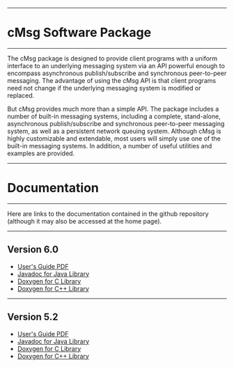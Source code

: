 ----------------------------

# **cMsg Software Package**

----------------------------

The cMsg package is designed to provide client programs with a uniform interface to an underlying
messaging system via an API powerful enough to encompass asynchronous publish/subscribe and
synchronous peer-to-peer messaging. The advantage of using the cMsg API is that client programs
need not change if the underlying messaging system is modified or replaced.

But cMsg provides much more than a simple API. The package includes a number of built-in messaging
systems, including a complete, stand-alone, asynchronous publish/subscribe and synchronous
peer-to-peer messaging system, as well as a persistent network queuing system.
Although cMsg is highly customizable and extendable, most users will simply use one of the built-in
messaging systems. In addition, a number of useful utilities and examples are provided.

-----------------------------

# **Documentation**

----------------------------

Here are links to the documentation contained in the github repository
(although it may also be accessed at the home page).

___________________________
## **Version 6.0**

* [User's Guide PDF](https://jeffersonlab.github.io/cMsg/doc-6.0/users_guide/evio_Users_Guide.pdf)
* [Javadoc for Java Library](https://jeffersonlab.github.io/cMsg/doc-6.0/javadoc/index.html)
* [Doxygen for C Library](https://jeffersonlab.github.io/cMsg/doc-6.0/doxygen/C/html/index.html)
* [Doxygen for C++ Library](https://jeffersonlab.github.io/cMsg/doc-6.0/doxygen/CC/html/index.html)

___________________________
## **Version 5.2**

* [User's Guide PDF](https://jeffersonlab.github.io/cMsg/doc-5.2/users_guide/evio_Users_Guide.pdf)
* [Javadoc for Java Library](https://jeffersonlab.github.io/cMsg/doc-5.2/javadoc/index.html)
* [Doxygen for C Library](https://jeffersonlab.github.io/cMsg/doc-5.2/doxygen/C/html/index.html)
* [Doxygen for C++ Library](https://jeffersonlab.github.io/cMsg/doc-5.2/doxygen/CC/html/index.html)
